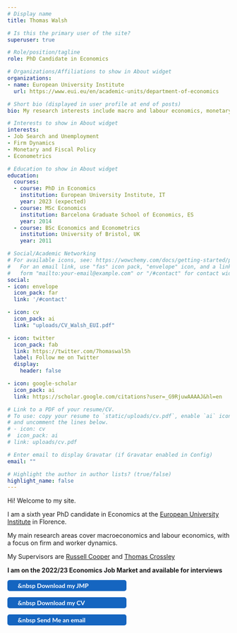 ```yaml
---
# Display name
title: Thomas Walsh

# Is this the primary user of the site?
superuser: true

# Role/position/tagline
role: PhD Candidate in Economics

# Organizations/Affiliations to show in About widget
organizations:
- name: European University Institute
  url: https://www.eui.eu/en/academic-units/department-of-economics

# Short bio (displayed in user profile at end of posts)
bio: My research interests include macro and labour economics, monetary and fiscal policy, and job search.

# Interests to show in About widget
interests:
- Job Search and Unemployment
- Firm Dynamics
- Monetary and Fiscal Policy
- Econometrics

# Education to show in About widget
education:
  courses:
  - course: PhD in Economics
    institution: European University Institute, IT
    year: 2023 (expected)
  - course: MSc Economics
    institution: Barcelona Graduate School of Economics, ES
    year: 2014
  - course: BSc Economics and Econometrics
    institution: University of Bristol, UK
    year: 2011

# Social/Academic Networking
# For available icons, see: https://wowchemy.com/docs/getting-started/page-builder/#icons
#   For an email link, use "fas" icon pack, "envelope" icon, and a link in the
#   form "mailto:your-email@example.com" or "/#contact" for contact widget.
social:
- icon: envelope
  icon_pack: far
  link: '/#contact'

- icon: cv
  icon_pack: ai
  link: "uploads/CV_Walsh_EUI.pdf"

- icon: twitter
  icon_pack: fab
  link: https://twitter.com/7homaswal5h
  label: Follow me on Twitter
  display:
    header: false

- icon: google-scholar
  icon_pack: ai
  link: https://scholar.google.com/citations?user=_G9RjuwAAAAJ&hl=en

# Link to a PDF of your resume/CV.
# To use: copy your resume to `static/uploads/cv.pdf`, enable `ai` icons in `params.toml`,
# and uncomment the lines below.
# - icon: cv
#  icon_pack: ai
# link: uploads/cv.pdf

# Enter email to display Gravatar (if Gravatar enabled in Config)
email: ""

# Highlight the author in author lists? (true/false)
highlight_name: false
---
```


Hi! Welcome to my site.

I am a sixth year PhD candidate in Economics at the <a href="https://www.eui.eu/en/academic-units/department-of-economics" target="_blank">European University Institute</a>
 in Florence.

My main research areas cover macroeconomics and labour economics, with a focus on firm and worker dynamics.

My Supervisors are <a href="https://sites.google.com/site/coopereconomics/" target="_blank">Russell Cooper</a> and <a href="https://sites.google.com/site/tfcrossley/
" target="_blank">Thomas Crossley</a>

<b>I am on the 2022/23 Economics Job Market and available for interviews</b>

<link rel="stylesheet" href="https://cdnjs.cloudflare.com/ajax/libs/font-awesome/6.2.1/css/all.min.css">

<style>
 .bg-rollover:hover {
background-color: #585f6a !important;
border-color:#1565c0;
color: #ffffff !important;
}

.wx{
width: 250px;}
}


</style>
<a rel="noopener"
   target="_blank"
   class="bg-rollover wx"
   href="https://walshthomas.com/uploads/JMP_Walsh_EUI.pdf"
   style="background-color: #1565c0;
          font-family: Lato, sans-serif;
          font-weight: bold;
          text-decoration: none;
          padding: 4px 10px;
          color: #ffffff;
          border-radius: 5px;
          display: inline-block;
          mso-padding-alt: 0;">
    <span style="mso-text-raise: 0pt;"><i class="far fa-file"></i>&nbsp Download my JMP</span>
</a>

<a rel="noopener"
   target="_blank"
   class="bg-rollover wx"
   href="https://walshthomas.com/uploads/CV_Walsh_EUI.pdf"
   style="background-color: #1565c0;
          font-family: Lato, sans-serif;
          font-weight: bold;
          text-decoration: none;
          padding: 4px 10px;
          color: #ffffff;
          border-radius: 5px;
          display: inline-block;
          mso-padding-alt: 0;">
    <span style="mso-text-raise: 0pt;"><i class="fas fa-arrow-down"></i>&nbsp Download my CV </span>
</a>

<a rel="noopener"
   target="_blank"
   class="bg-rollover wx"
   href="mailto:thomas.walsh@eui.eu"
   style="background-color: #1565c0;
          font-family: Lato, sans-serif;
          font-weight: bold;
          text-decoration: none;
          padding: 4px 10px;
          color: #ffffff;
          border-radius: 5px;
          display: inline-block;
          mso-padding-alt: 0;">
    <span style="mso-text-raise: 0pt;"><i class="far fa-envelope"></i>&nbsp Send Me an email </span>
</a>
